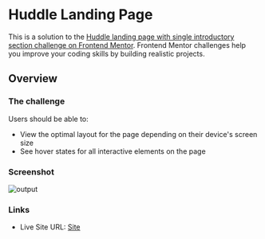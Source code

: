 # Huddle Landing Page
 
This is a solution to the [Huddle landing page with single introductory section challenge on Frontend Mentor](https://www.frontendmentor.io/challenges/huddle-landing-page-with-a-single-introductory-section-B_2Wvxgi0). Frontend Mentor challenges help you improve your coding skills by building realistic projects. 

## Overview

### The challenge

Users should be able to:

- View the optimal layout for the page depending on their device's screen size
- See hover states for all interactive elements on the page


### Screenshot

![output](https://user-images.githubusercontent.com/62498978/131704666-484b21b8-c300-455a-83b5-0f0212b3ab36.png)


### Links

- Live Site URL: [Site](https://zynpnaz.github.io/Huddle-Landing-Page/)



